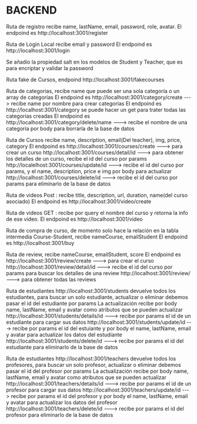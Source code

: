 # BACKEND

Ruta de registro recibe  name, lastName, email, password, role, avatar.
El endpoind es http://localhost:3001/register

Ruta de Login Local recibe email y password
El endpoind es http://localhost:3001/login

Se añadio la propiedad salt en los modelos de Student y Teacher, que es para encriptar y validar la password

Ruta fake de Cursos, endpoind http://localhost:3001/fakecourses

Ruta de categorias, recibe name que puede ser una sola categoría o un array de categorías
El endpoind es http://localhost:3001/category/create ---> recibe name por nombre para crear categorias
El endpoind es http://localhost:3001/category se puede hacer un get para trater todas las categorías creadas
El endpoind es http://localhost:3001/category/delete/name ---> recibe el nombre de una categoría por body para borrarla de la base de datos

Ruta de Cursos recibe name, description, email(Del teacher), img, price, category
El endpoind es http://localhost:3001/courses/create ---> para crear un curso
http://localhost:3001/courses/detail/id ---> para obtener los detalles de un curso, recibe el id del curso por params
http://localelhost:3001/courses/update/id ---> recibe el id del curso por params, y el name, description, price e img por body para actualizar
http://localhost:3001/courses/delete/id ---> recibe el id del curso por params para eliminarlo de la base de datos

Ruta de videos  Post : recibe title, description, url, duration, name(del curso asociado)
El endpoind es http://localhost:3001/video/create

Ruta de videos GET : recibe por query el nombre del curso y retorna la info de ese video.
El endpoind es http://localhost:3001/video


Ruta de compra de curso, de momento solo hace la relación en la tabla intermedia Course-Student, recibe nameCourse, emailStudent
El endpoind es http://localhost:3001/buy

Ruta de review, recibe nameCourse, emailStudent, score
El endpoind es http://localhost:3001/review/create ---> para crear el curso
http://localhost:3001/review/detail/id ---> recibe el id del curso por params para buscar los detalles de una review
http://localhost:3001/review/ ---> para obtener todas las reviews


Ruta de estudiantes http://localhost:3001/students devuelve todos los estudiantes, para buscar un solo estudiante, actualizar o eliminar debemos pasar el id del estudiante por params
La actualización recibe por body name, lastName, email y avatar como atributos que se pueden actualizar
http://localhost:3001/students/details/id ---> recibe por params  el id de un estudiante para cargar sus datos
http://localhost:3001/students/update/id ---> recibe por params el id del estuiante y por body el name, lastName, email y avatar para actualizar los datos del estudiante
http://localhost:3001/students/delete/id ---> recibe por params el id del estudiante para eliminarlo de la base de datos


Ruta de estudiantes http://localhost:3001/teachers devuelve todos los profesores, para buscar un solo profesor, actualizar o eliminar debemos pasar el id del profesor por params
La actualización recibe por body name, lastName, email y avatar como atributos que se pueden actualizar
http://localhost:3001/teachers/details/id ---> recibe por params  el id de un profesor para cargar sus datos
http://localhost:3001/teachers/update/id ---> recibe por params el id del profesor y por body el name, lastName, email y avatar para actualizar los datos del profesor
http://localhost:3001/teachers/delete/id ---> recibe por params el id del profesor para eliminarlo de la base de datos
